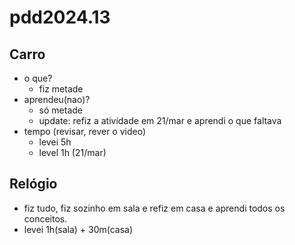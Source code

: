 # pdd2024.13


## Carro

- o que?
  - fiz metade
- aprendeu(nao)?
  - só metade
  - update: refiz a atividade em 21/mar e aprendi o que faltava
- tempo (revisar, rever o video)
  - levei 5h
  - level 1h (21/mar)

## Relógio

- fiz tudo, fiz sozinho em sala e refiz em casa e aprendi todos os conceitos.
- levei 1h(sala) + 30m(casa)
